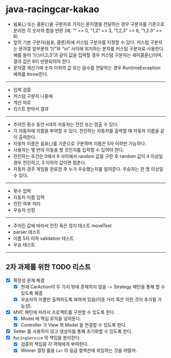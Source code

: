 # java-racingcar-kakao

- 쉼표(,) 또는 콜론(:)을 구분자로 가지는 문자열을 전달하는 경우 구분자를 기준으로 분리한 각 숫자의 합을 반환 (예: “” => 0, "1,2" => 3, "1,2,3" => 6, “1,2:3” => 6)
- 앞의 기본 구분자(쉼표, 콜론)외에 커스텀 구분자를 지정할 수 있다. 커스텀 구분자는 문자열 앞부분의 “//”와 “\n” 사이에 위치하는 문자를 커스텀 구분자로 사용한다. 예를 들어 “//;\n1;2;3”과 같이
  값을 입력할 경우 커스텀 구분자는 세미콜론(;)이며, 결과 값은 6이 반환되어야 한다.
- 문자열 계산기에 숫자 이외의 값 또는 음수를 전달하는 경우 RuntimeException 예외를 throw한다.

---

- 입력 검증
- 커스텀 구분자 나중에
- 계산 따로
- 리스트 받아서 결과

---

- 주어진 횟수 동안 n대의 자동차는 전진 또는 멈출 수 있다.
- 각 자동차에 이름을 부여할 수 있다. 전진하는 자동차를 출력할 때 자동차 이름을 같이 출력한다.
- 자동차 이름은 쉼표(,)를 기준으로 구분하며 이름은 5자 이하만 가능하다.
- 사용자는 몇 번의 이동을 할 것인지를 입력할 수 있어야 한다.
- 전진하는 조건은 0에서 9 사이에서 random 값을 구한 후 random 값이 4 이상일 경우 전진하고, 3 이하의 값이면 멈춘다.
- 자동차 경주 게임을 완료한 후 누가 우승했는지를 알려준다. 우승자는 한 명 이상일 수 있다.

---

- 횟수 입력
- 자동차 이름 입력
- 전진 여부 처리
- 우승자 선정

--- 

- 주어진 값에 따라서 전진 혹은 정지 테스트 moveTest
- parser 테스트
- 이름 5자 이하 validation 테스트
- 우승 테스트

---

## 2차 과제를 위한 TODO 리스트

- [x] 확장성 문제 해결
    - [x] 현재 CarAction이 두 가지 밖에 존재하지 않음 -> Strategy 패턴을 통해 할 수 있도록 해결
    - [x] 우승자의 이름만 출력하도록 짜여져 있음(이동 거리 혹은 이런 것이 추가될 가능성).
- [x] MVC 패턴에 따라서 프로젝트를 구현할 수 있도록 한다.
    - [x] Model 에 핵심 로직을 넣어둔다.
    - [x] Controller 가 View 와 Model 을 연결할 수 있도록 한다.
- [x] Setter 를 사용하지 않고 생성자를 통해 초기화할 수 있도록 한다.
- [x] `RacingService` 의 책임을 분리한다.
    - [x] 검증의 책임을 각 객체에게 부여한다.
    - [x] Winner 결정 룰을 `Car` 의 일급 컬렉션에 위임하는 것을 어떨까.
